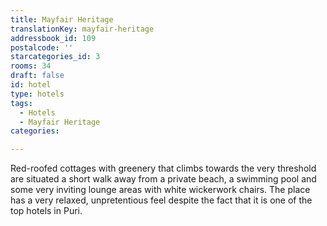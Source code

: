 ```yaml
---
title: Mayfair Heritage
translationKey: mayfair-heritage
addressbook_id: 109
postalcode: ''
starcategories_id: 3
rooms: 34
draft: false
id: hotel
type: hotels
tags:
  - Hotels
  - Mayfair Heritage
categories:

---
```

Red-roofed cottages with greenery that climbs towards the very threshold are situated a short walk away from a private beach, a swimming pool and some very inviting lounge areas with white wickerwork chairs. The place has a very relaxed, unpretentious feel despite the fact that it is one of the top hotels in Puri.